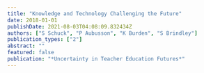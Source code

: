 ```yaml
---
title: "Knowledge and Technology Challenging the Future"
date: 2018-01-01
publishDate: 2021-08-03T04:08:09.832434Z
authors: ["S Schuck", "P Aubusson", "K Burden", "S Brindley"]
publication_types: ["2"]
abstract: ""
featured: false
publication: "*Uncertainty in Teacher Education Futures*"
---
```


